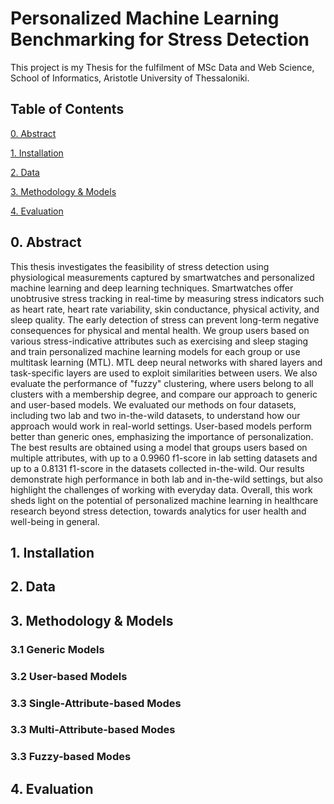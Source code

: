 # Personalized Machine Learning Benchmarking for Stress Detection

This project is my Thesis for the fulfilment of MSc Data and Web Science, School of Informatics, Aristotle University of Thessaloniki.

## Table of Contents

[0. Abstract](https://github.com/vickypar/personalized_ml_for_stress_prediction#0-abstract)

[1. Installation](https://github.com/vickypar/personalized_ml_for_stress_prediction#1-installation)

[2. Data](https://github.com/vickypar/personalized_ml_for_stress_prediction#2-data)

[3. Methodology & Models](https://github.com/vickypar/personalized_ml_for_stress_prediction#3-methodology-&-models)

[4. Evaluation](https://github.com/vickypar/personalized_ml_for_stress_prediction#4-evaluation)

## 0. Abstract
This thesis investigates the feasibility of stress detection using physiological measurements captured by smartwatches and personalized machine learning and deep learning techniques. Smartwatches offer unobtrusive stress tracking in real-time by measuring stress indicators such as heart rate, heart rate variability, skin conductance, physical activity, and sleep quality. The early detection of stress can prevent long-term negative consequences for physical and mental health. We group users based on various stress-indicative attributes such as exercising and sleep staging and train personalized machine learning models for each group or use multitask learning (MTL). MTL deep neural networks with shared layers and task-specific layers are used to exploit similarities between users. We also evaluate the performance of "fuzzy" clustering, where users belong to all clusters with a membership degree, and compare our approach to generic and user-based models. We evaluated our methods on four datasets, including two lab and two in-the-wild datasets, to understand how our approach would work in real-world settings. User-based models perform better than generic ones, emphasizing the importance of personalization. The best results are obtained using a model that groups users based on multiple attributes, with up to a 0.9960 f1-score in lab setting datasets and up to a 0.8131 f1-score in the datasets collected in-the-wild. Our results demonstrate high performance in both lab and in-the-wild settings, but also highlight the challenges of working with everyday data. Overall, this work sheds light on the potential of personalized machine learning in healthcare research beyond stress detection, towards analytics for user health and well-being in general.

## 1. Installation
## 2. Data
## 3. Methodology & Models

### 3.1 Generic Models
### 3.2 User-based Models 
### 3.3 Single-Attribute-based Modes
### 3.3 Multi-Attribute-based Modes
### 3.3 Fuzzy-based Modes

## 4. Evaluation
